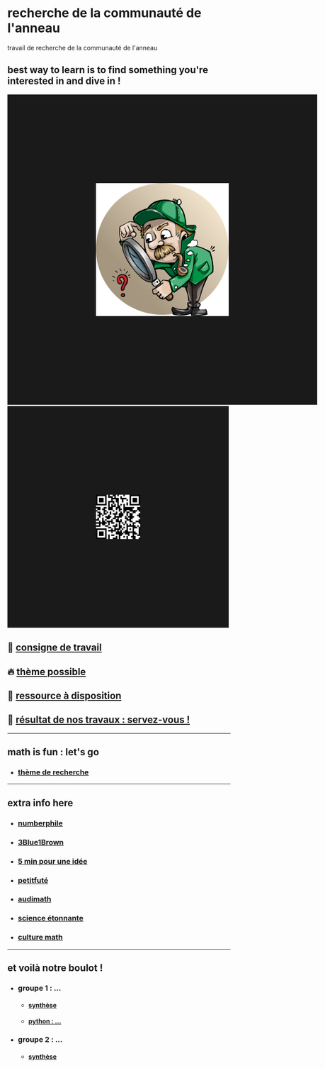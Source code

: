 # recherche de la communauté de l'anneau
travail de recherche de la communauté de l'anneau<br/>


best way to learn is to find something you're interested in and dive in !
-------------------------------------------------------------------------------------------------------

<p><a href="https://youtu.be/hB6bfw622fo" target="_blank"><img src="https://github.com/Math13Net/recherche/blob/main/recherche.png" alt="recherche math et informatique" width="300" height="300" border="200" /></a> <img src="https://github.com/Math13Net/recherche/blob/main/qr-code.png" alt="math IT project" width="100" height="100" border="200" /><p>


## 🌈 [consigne de travail](https://github.com/Math13Net/recherche/blob/main/exploring%20math.pdf)

## 🔥 [thème possible](#theme)

## 🚀 [ressource à disposition](#ressource)

## 👋 [résultat de nos travaux : servez-vous !](#resultat)
 
---------------------------------------------------------------------------------------------------------------------------
## <a name="theme"></a> math is fun : let's go
* ### [thème de recherche](https://github.com/Math13Net/recherche/blob/main/Th%C3%A8me.pdf)


---------------------------------------------------------------------------------------------------------------------------
## <a name="ressource"></a> extra info here
* ### [numberphile](https://www.youtube.com/channel/UCoxcjq-8xIDTYp3uz647V5A)
* ### [3Blue1Brown](https://www.youtube.com/@3blue1brown)
* ### [5 min pour une idée](https://www.lebesgue.fr/en/5min)
* ### [petitfuté](https://petitfuté.com/math-lycee/)
* ### [audimath](http://video.math.cnrs.fr/)
* ### [science étonnante](https://www.youtube.com/channel/UCaNlbnghtwlsGF-KzAFThqA)
* ### [culture math](https://culturemath.ens.fr/)

---------------------------------------------------------------------------------------------------------------------------
## <a name="resultat"></a> et voilà notre boulot !
* ### groupe 1 : ...
  * #### [synthèse]()
  * #### [python : ...]()
* ### groupe 2 : ...
  * #### [synthèse]()
 
 
